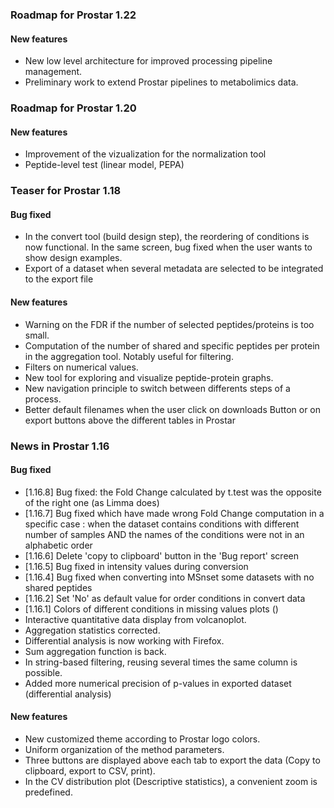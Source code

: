 
### Roadmap for Prostar 1.22

#### New features
* New low level architecture for improved processing pipeline management.
* Preliminary work to extend Prostar pipelines to metabolimics data.


### Roadmap for Prostar 1.20

#### New features
* Improvement of the vizualization for the normalization tool
* Peptide-level test (linear model, PEPA)

### Teaser for Prostar 1.18

#### Bug fixed
* In the convert tool (build design step), the reordering of conditions is now functional. In the same screen, bug fixed when the user wants to show design examples.
* Export of a dataset when several metadata are selected to be integrated to the export file


#### New features
* Warning on the FDR if the number of selected peptides/proteins is too small.
* Computation of the number of shared and specific peptides per protein in the aggregation tool. Notably useful for filtering.
* Filters on numerical values.
* New tool for exploring and visualize peptide-protein graphs.
* New navigation principle to switch between differents steps of a process.
* Better default filenames when the user click on downloads Button or on export buttons above the different tables in Prostar


### News in Prostar 1.16

#### Bug fixed
* [1.16.8] Bug fixed: the Fold Change calculated by t.test was the opposite of the right one (as Limma does)
* [1.16.7] Bug fixed which have made wrong Fold Change computation in a specific case : when the dataset contains conditions with different number of samples AND the names of the conditions were not in an alphabetic order
* [1.16.6] Delete 'copy to clipboard' button in the 'Bug report' screen
* [1.16.5] Bug fixed in intensity values during conversion
* [1.16.4] Bug fixed when converting into MSnset some datasets with no shared peptides
* [1.16.2] Set 'No' as default value for order conditions in convert data
* [1.16.1] Colors of different conditions in missing values plots ()
* Interactive quantitative data display from volcanoplot.
* Aggregation statistics corrected.
* Differential analysis is now working with Firefox.
* Sum aggregation function is back.
* In string-based filtering, reusing several times the same column is possible.
* Added more numerical precision of p-values in exported dataset (differential analysis)

#### New features
* New customized theme according to Prostar logo colors.
* Uniform organization of the method parameters.
* Three buttons are displayed above each tab to export the data (Copy to clipboard, export to CSV, print).
* In the CV distribution plot (Descriptive statistics), a convenient zoom is predefined.
